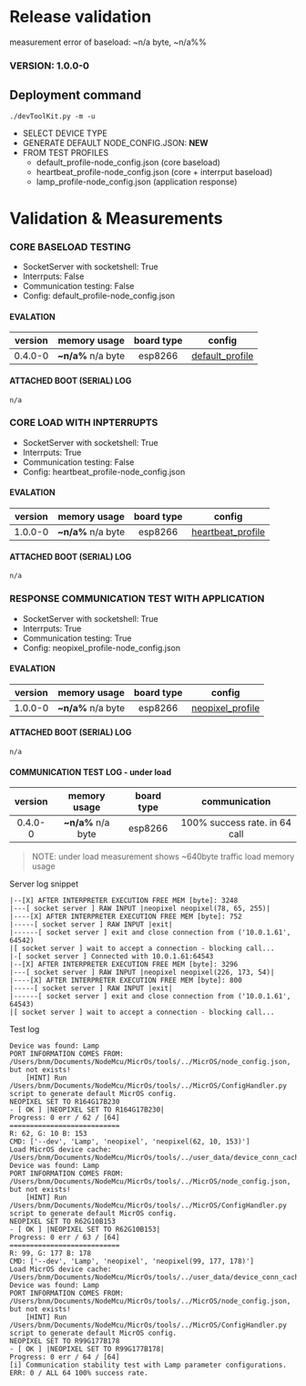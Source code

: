 # Release validation

measurement error of baseload: ~n/a byte, ~n/a%%

### VERSION: 1.0.0-0

## Deployment command

```
./devToolKit.py -m -u
```

- SELECT DEVICE TYPE 
- GENERATE DEFAULT NODE_CONFIG.JSON: **NEW**
- FROM TEST PROFILES
  - default_profile-node_config.json (core baseload)
  - heartbeat_profile-node_config.json (core + interrput baseload)
  - lamp_profile-node_config.json (application response)

# Validation & Measurements

### CORE BASELOAD TESTING

+ SocketServer with socketshell: True
+ Interrputs: False
+ Communication testing: False
+ Config: default_profile-node_config.json

#### EVALATION

|  version  |       memory usage    | board type  |     config    |
| :------:  | :-------------------: | :---------: | :-----------: |
| 0.4.0-0   | **~n/a%** n/a byte  |   esp8266   |     [default_profile](https://github.com/BxNxM/micrOS/tree/master/micrOS/release_info/node_config_profiles/default_profile-node_config.json)      |

#### ATTACHED BOOT (SERIAL) LOG

```
n/a
```

### CORE LOAD WITH INPTERRUPTS

+ SocketServer with socketshell: True
+ Interrputs: True
+ Communication testing: False
+ Config: heartbeat_profile-node_config.json

#### EVALATION

|  version  |       memory usage    | board type  |     config    | 
| :------:  | :-------------------: | :---------: | :-----------: |
| 1.0.0-0   | **~n/a%**  n/a byte |   esp8266     |     [heartbeat_profile](https://github.com/BxNxM/micrOS/tree/master/micrOS/release_info/node_config_profiles/heartbeat_profile-node_config.json)      |

#### ATTACHED BOOT (SERIAL) LOG

```
n/a
```


### RESPONSE COMMUNICATION TEST WITH APPLICATION 


+ SocketServer with socketshell: True
+ Interrputs: True
+ Communication testing: True
+ Config: neopixel_profile-node_config.json

#### EVALATION

|  version  |       memory usage    | board type  |     config    | 
| :------:  | :-------------------: | :---------: | :-----------: |
| 1.0.0-0   | **~n/a%**  n/a byte |    esp8266    |     [neopixel_profile](https://github.com/BxNxM/micrOS/tree/master/micrOS/release_info/node_config_profiles/neopixel_profile-node_config.json)      |

#### ATTACHED BOOT (SERIAL) LOG

```
n/a
```

#### COMMUNICATION TEST LOG - under load

|  version  |       memory usage    | board type  |              communication           | 
| :------:  | :-------------------: | :---------: | :----------------------------------: |
| 0.4.0-0   | **~n/a%**  n/a byte |   esp8266     |     100% success rate. in 64 call    |

> NOTE: under load measurement shows ~640byte traffic load memory usage

Server log snippet

```
|--[X] AFTER INTERPRETER EXECUTION FREE MEM [byte]: 3248
|---[ socket server ] RAW INPUT |neopixel neopixel(78, 65, 255)|
|----[X] AFTER INTERPRETER EXECUTION FREE MEM [byte]: 752
|-----[ socket server ] RAW INPUT |exit|
|------[ socket server ] exit and close connection from ('10.0.1.61', 64542)
|[ socket server ] wait to accept a connection - blocking call...
|-[ socket server ] Connected with 10.0.1.61:64543
|--[X] AFTER INTERPRETER EXECUTION FREE MEM [byte]: 3296
|---[ socket server ] RAW INPUT |neopixel neopixel(226, 173, 54)|
|----[X] AFTER INTERPRETER EXECUTION FREE MEM [byte]: 800
|-----[ socket server ] RAW INPUT |exit|
|------[ socket server ] exit and close connection from ('10.0.1.61', 64543)
|[ socket server ] wait to accept a connection - blocking call...
```

Test log

```
Device was found: Lamp
PORT INFORMATION COMES FROM: /Users/bnm/Documents/NodeMcu/MicrOs/tools/../MicrOS/node_config.json, but not exists!
	[HINT] Run /Users/bnm/Documents/NodeMcu/MicrOs/tools/../MicrOS/ConfigHandler.py script to generate default MicrOS config.
NEOPIXEL SET TO R164G17B230
- [ OK ] |NEOPIXEL SET TO R164G17B230|
Progress: 0 err / 62 / [64]
===========================
R: 62, G: 10 B: 153
CMD: ['--dev', 'Lamp', 'neopixel', 'neopixel(62, 10, 153)']
Load MicrOS device cache: /Users/bnm/Documents/NodeMcu/MicrOs/tools/../user_data/device_conn_cache.json
Device was found: Lamp
PORT INFORMATION COMES FROM: /Users/bnm/Documents/NodeMcu/MicrOs/tools/../MicrOS/node_config.json, but not exists!
	[HINT] Run /Users/bnm/Documents/NodeMcu/MicrOs/tools/../MicrOS/ConfigHandler.py script to generate default MicrOS config.
NEOPIXEL SET TO R62G10B153
- [ OK ] |NEOPIXEL SET TO R62G10B153|
Progress: 0 err / 63 / [64]
===========================
R: 99, G: 177 B: 178
CMD: ['--dev', 'Lamp', 'neopixel', 'neopixel(99, 177, 178)']
Load MicrOS device cache: /Users/bnm/Documents/NodeMcu/MicrOs/tools/../user_data/device_conn_cache.json
Device was found: Lamp
PORT INFORMATION COMES FROM: /Users/bnm/Documents/NodeMcu/MicrOs/tools/../MicrOS/node_config.json, but not exists!
	[HINT] Run /Users/bnm/Documents/NodeMcu/MicrOs/tools/../MicrOS/ConfigHandler.py script to generate default MicrOS config.
NEOPIXEL SET TO R99G177B178
- [ OK ] |NEOPIXEL SET TO R99G177B178|
Progress: 0 err / 64 / [64]
[i] Communication stability test with Lamp parameter configurations.
ERR: 0 / ALL 64 100% success rate.
```
